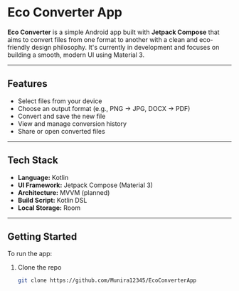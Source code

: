 # Eco Converter App

**Eco Converter** is a simple Android app built with **Jetpack Compose** that aims to convert files from one format to another with a clean and eco-friendly design philosophy. 
It's currently in development and focuses on building a smooth, modern UI using Material 3.

---

## Features 
- Select files from your device
- Choose an output format (e.g., PNG → JPG, DOCX → PDF)
- Convert and save the new file
- View and manage conversion history
- Share or open converted files

---

## Tech Stack

- **Language:** Kotlin
- **UI Framework:** Jetpack Compose (Material 3)
- **Architecture:** MVVM (planned)
- **Build Script:** Kotlin DSL
- **Local Storage:** Room

---

## Getting Started

To run the app:

1. Clone the repo
   ```bash
   git clone https://github.com/Munira12345/EcoConverterApp
